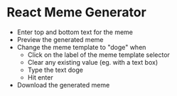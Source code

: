 # React Meme Generator

- Enter top and bottom text for the meme
- Preview the generated meme
- Change the meme template to "doge" when
  - Click on the label of the meme template selector
  - Clear any existing value (eg. with a text box)
  - Type the text doge
  - Hit enter
- Download the generated meme
